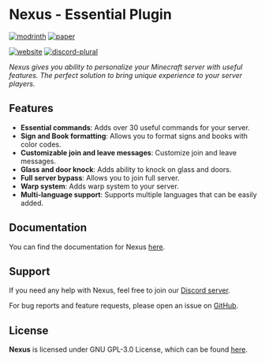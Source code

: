 # Nexus - Essential Plugin
[![modrinth](https://cdn.jsdelivr.net/npm/@intergrav/devins-badges@3/assets/compact/available/modrinth_vector.svg)](https://modrinth.com/plugin/nexuss)
[![paper](https://cdn.jsdelivr.net/npm/@intergrav/devins-badges@3/assets/compact/supported/paper_vector.svg)](https://papermc.io)

[![website](https://cdn.jsdelivr.net/npm/@intergrav/devins-badges@3/assets/compact/documentation/website_vector.svg)](https://nexus.bxteam.gq/)
[![discord-plural](https://cdn.jsdelivr.net/npm/@intergrav/devins-badges@3/assets/compact/social/discord-plural_vector.svg)](https://discord.gg/p7cxhw7E2M)

_Nexus gives you ability to personalize your Minecraft server with useful features. 
The perfect solution to bring unique experience to your server players._

## Features
- **Essential commands**: Adds over 30 useful commands for your server.
- **Sign and Book formatting**: Allows you to format signs and books with color codes.
- **Customizable join and leave messages**: Customize join and leave messages.
- **Glass and door knock**: Adds ability to knock on glass and doors.
- **Full server bypass**: Allows you to join full server.
- **Warp system**: Adds warp system to your server.
- **Multi-language support**: Supports multiple languages that can be easily added.

## Documentation
You can find the documentation for Nexus [here](https://nexus.bxteam.gq/docs/getting-started/home).

## Support
If you need any help with Nexus, feel free to join our [Discord server](https://discord.gg/p7cxhw7E2M).

For bug reports and feature requests, please open an issue on [GitHub](https://github.com/BX-Team/Nexus/issues).

## License
**Nexus** is licensed under GNU GPL-3.0 License, which can be found [here](LICENSE).

